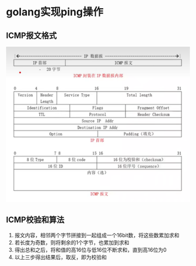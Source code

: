 # golang实现ping操作

## ICMP报文格式

![ICMP报文格式](./image/ICMP报文格式.png)

## ICMP校验和算法

1. 报文内容，相邻两个字节拼接到一起组成一个16bit数，将这些数累加求和
2. 若长度为奇数，则将剩余的1个字节，也累加到求和
3. 得出总和之后，将和值的高16位与低16位不断求和，直到高16位为0
4. 以上三步得出结果后，取反，即为校验和